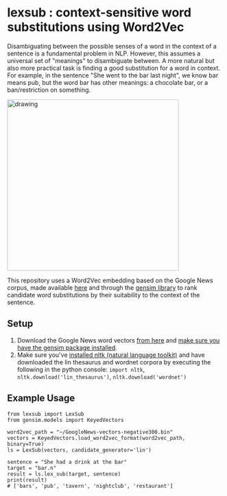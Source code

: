 # lexsub : context-sensitive word substitutions using Word2Vec 

Disambiguating between the possible senses of a word in the context of a sentence is a fundamental problem in NLP. However, this assumes a universal set of "meanings" to disambiguate between. A more natural but also more practical task is finding a good substitution for a word in context. For example, in the sentence "She went to the bar last night", we know bar means pub, but the word bar has other meanings: a chocolate bar, or a ban/restriction on something. 

<img src="https://user-images.githubusercontent.com/13951953/42229197-cf3c05f8-7edd-11e8-804c-052b3525e32f.png" alt="drawing" width="400px"/>

This repository uses a Word2Vec embedding based on the Google News corpus, made available [here](https://drive.google.com/file/d/0B7XkCwpI5KDYNlNUTTlSS21pQmM/edit?usp=sharing) and through the [gensim library](https://radimrehurek.com/gensim/) to rank candidate word substitutions by their suitability to the context of the sentence.  

## Setup 

1. Download the Google News word vectors [from here](https://drive.google.com/file/d/0B7XkCwpI5KDYNlNUTTlSS21pQmM/edit?usp=sharing) and [make sure you have the gensim package installed](https://radimrehurek.com/gensim/install.html). 
2. Make sure you've [installed nltk (natural language toolkit)](http://www.nltk.org/install.html) and have downloaded the lin thesaurus and wordnet corpora by executing the following in the python console: `import nltk`, `nltk.download('lin_thesaurus')`, `nltk.download('wordnet')`

## Example Usage 

    from lexsub import LexSub
    from gensim.models import KeyedVectors
    
    word2vec_path = "~/GoogleNews-vectors-negative300.bin"
    vectors = KeyedVectors.load_word2vec_format(word2vec_path, binary=True)
    ls = LexSub(vectors, candidate_generator='lin')

    sentence = "She had a drink at the bar"
    target = "bar.n"
    result = ls.lex_sub(target, sentence)
    print(result)
    # ['bars', 'pub', 'tavern', 'nightclub', 'restaurant']
